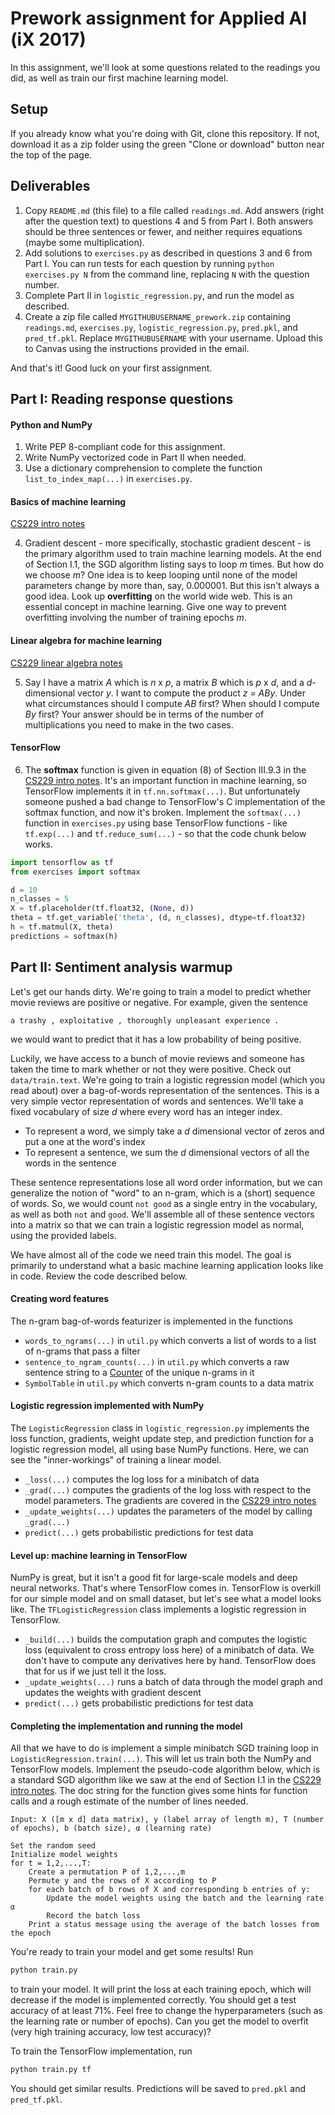# Prework assignment for Applied AI (iX 2017)

In this assignment, we'll look at some questions related to the readings you
did, as well as train our first machine learning model.

## Setup

If you already know what you're doing with Git, clone this repository.
If not, download it as a zip folder using the green "Clone or download" button
near the top of the page.

## Deliverables

1. Copy `README.md` (this file) to a file called `readings.md`. Add answers
(right after the question text) to questions 4 and 5 from Part I.
Both answers should be three sentences or fewer, and neither requires
equations (maybe some multiplication).
2. Add solutions to `exercises.py` as described in questions 3 and 6 from
Part I. You can run tests for each question by running `python exercises.py N`
from the command line, replacing `N` with the question number.
3. Complete Part II in `logistic_regression.py`, and run the model as
described.
4. Create a zip file called `MYGITHUBUSERNAME_prework.zip` containing
`readings.md`, `exercises.py`, `logistic_regression.py`, `pred.pkl`, and
`pred_tf.pkl`. Replace `MYGITHUBUSERNAME` with your username. Upload this to
Canvas using the instructions provided in the email.

And that's it! Good luck on your first assignment.


## Part I: Reading response questions

#### Python and NumPy

1. Write PEP 8-compliant code for this assignment.
2. Write NumPy vectorized code in Part II when needed.
3. Use a dictionary comprehension to complete the function
`list_to_index_map(...)` in `exercises.py`.

#### Basics of machine learning

[CS229 intro notes](http://cs229.stanford.edu/notes/cs229-notes1.pdf)

4. Gradient descent - more specifically, stochastic gradient descent - is 
the primary algorithm used to train machine learning models.
At the end of Section I.1, the SGD algorithm listing says to loop *m* times.
But how do we choose *m*? One idea is to keep looping until none of the model
parameters change by more than, say, 0.000001. But this isn't always a good
idea. Look up **overfitting** on the world wide web. This is an essential
concept in machine learning. Give one way to prevent overfitting involving the
number of training epochs *m*.

#### Linear algebra for machine learning

[CS229 linear algebra notes](http://cs229.stanford.edu/section/cs229-linalg.pdf)



5. Say I have a matrix *A* which is *n* x *p*, a matrix *B* which is *p* x *d*,
and a *d*-dimensional vector *y*. I want to compute the
product *z = ABy*. Under what circumstances should I compute *AB* first?
When should I compute *By* first? Your answer should be in terms of the 
number of multiplications you need to make in the two cases.

#### TensorFlow

6. The **softmax** function is given in equation (8) of Section III.9.3 in the
[CS229 intro notes](http://cs229.stanford.edu/notes/cs229-notes1.pdf).
It's an important function in machine learning, so TensorFlow implements it in
`tf.nn.softmax(...)`. But unfortunately someone pushed a bad change to 
TensorFlow's C implementation of the softmax function, and now it's broken.
Implement the `softmax(...)` function in `exercises.py` using base
TensorFlow functions - like `tf.exp(...)` and `tf.reduce_sum(...)` - so that
the code chunk below works.

```python
import tensorflow as tf
from exercises import softmax

d = 10
n_classes = 5
X = tf.placeholder(tf.float32, (None, d))
theta = tf.get_variable('theta', (d, n_classes), dtype=tf.float32)
h = tf.matmul(X, theta)
predictions = softmax(h)
```

## Part II: Sentiment analysis warmup

Let's get our hands dirty. We're going to train a model
to predict whether movie reviews are positive or negative. For example,
given the sentence

```
a trashy , exploitative , thoroughly unpleasant experience .
```

we would want to predict that it has a low probability of being positive.

Luckily, we have access to a bunch of movie reviews and someone has taken the
time to mark whether or not they were positive. Check out `data/train.text`.
We're going to train a logistic regression model (which you read about)
over a bag-of-words representation of the sentences.
This is a very simple vector representation of words and sentences. We'll take
a fixed vocabulary of size *d* where every word has an integer index.

* To represent a word, we simply take a *d* dimensional vector of zeros and put
a one at the word's index
* To represent a sentence, we sum the *d* dimensional vectors of all the words
in the sentence

These sentence representations lose all word order information, but we can
generalize the notion of "word" to an n-gram, which is a (short) sequence of
words. So, we would count `not good` as a single entry in the vocabulary,
as well as both `not` and `good`. We'll assemble all of these sentence vectors
into a matrix so that we can train a logistic regression model as normal,
using the provided labels.

We have almost all of the code we need train this model.
The goal is primarily to understand what a basic machine learning application
looks like in code. Review the code described below.

#### Creating word features

The n-gram bag-of-words featurizer is implemented in the functions

* `words_to_ngrams(...)` in `util.py` which converts a list of
words to a list of n-grams that pass a filter
* `sentence_to_ngram_counts(...)` in `util.py` which converts
a raw sentence string to a [Counter](https://docs.python.org/2/library/collections.html#collections.Counter)
of the unique n-grams in it
* `SymbolTable` in `util.py` which converts n-gram counts to a data matrix

#### Logistic regression implemented with NumPy

The `LogisticRegression` class in `logistic_regression.py` implements the loss
function, gradients, weight update step, and prediction function for a 
logistic regression model, all using base NumPy functions.
Here, we can see the "inner-workings" of training a linear model.

* `_loss(...)` computes the log loss for a minibatch of data
* `_grad(...)` computes the gradients of the log loss with
respect to the model parameters. The gradients are covered in the
[CS229 intro notes](http://cs229.stanford.edu/notes/cs229-notes1.pdf)
* `_update_weights(...)` updates the parameters of the model
by calling `_grad(...)`
* `predict(...)` gets probabilistic predictions for test data

#### Level up: machine learning in TensorFlow

NumPy is great, but it isn't a good fit for large-scale models and deep
neural networks. That's where TensorFlow comes in. TensorFlow is overkill for
our simple model and on small dataset, but let's see what a model looks like.
The `TFLogisticRegression` class implements a logistic regression in TensorFlow.

* `_build(...)` builds the computation graph and computes the logistic loss
(equivalent to cross entropy loss here) of a minibatch of data.
We don't have to compute any derivatives
here by hand. TensorFlow does that for us if we just tell it the loss.
* `_update_weights(...)` runs a batch of data through the model
graph and updates the weights with gradient descent
* `predict(...)` gets probabilistic predictions for test data

#### Completing the implementation and running the model

All that we have to do is implement a simple minibatch SGD training loop in
`LogisticRegression.train(...)`. This will let us train both the NumPy and 
TensorFlow models. Implement the pseudo-code algorithm below, which is a
standard SGD algorithm like we saw at the end of Section I.1 in the
[CS229 intro notes](http://cs229.stanford.edu/notes/cs229-notes1.pdf).
The doc string for the function gives some hints for function calls and 
a rough estimate of the number of lines needed.

```
Input: X ([m x d] data matrix), y (label array of length m), T (number of epochs), b (batch size), α (learning rate)

Set the random seed
Initialize model weights
for t = 1,2,...,T:
    Create a permutation P of 1,2,...,m
    Permute y and the rows of X according to P
    for each batch of b rows of X and corresponding b entries of y:
        Update the model weights using the batch and the learning rate α
        Record the batch loss
    Print a status message using the average of the batch losses from the epoch
```


You're ready to train your model and get some results! Run

```bash
python train.py
```

to train your model. It will print the loss at each training epoch, which
will decrease if the model is implemented correctly. You should get a
test accuracy of at least 71%. Feel free to change the hyperparameters
(such as the learning rate or number of epochs). Can you get the model
to overfit (very high training accuracy, low test accuracy)?

To train the TensorFlow implementation, run

```bash
python train.py tf
```

You should get similar results. Predictions will be saved to `pred.pkl` and 
`pred_tf.pkl`.

